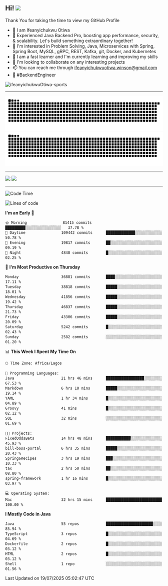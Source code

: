 <!-- BLOG-POST-LIST:START --><!-- BLOG-POST-LIST:END -->

## Hi! <img src="https://media.giphy.com/media/hvRJCLFzcasrR4ia7z/giphy.gif" width="4%"> 

Thank You for taking the time to view my GitHub Profile

- 👋 I am Ifeanyichukwu Otiwa
- 🚀 Experienced Java Backend Pro, boosting app performance, security, & scalability. Let's build something extraordinary together!
- 👀 I'm interested in Problem Solving, Java, Microservices with Spring, Spring Boot, MySQL, gRPC, REST, Kafka, git, Docker, and Kubernetes
- 🌱 I am a fast learner and I'm currently learning and improving my skills
- 💞️ I'm looking to collaborate on any interesting projects
- 📫 You can reach me through ifeanyichukwuotiwa.winson@gmail.com
- 🚀 #BackendEngineer

<p align="left" marginTop="10px"> <img src="https://komarev.com/ghpvc/?username=ifeanyichukwuOtiwa-sports&label=Profile%20views&color=0e75b6&style=for-the-badge" alt="ifeanyichukwuOtiwa-sports" /> </p>

***

<!--🐍📈SNAKEGRAPH / 🌐WEBSITE: https://github.com/Platane/snk -->
![github contribution grid snake animation](https://raw.githubusercontent.com/ifeanyichukwuOtiwa-sports/ifeanyichukwuOtiwa-sports/output/github-contribution-grid-snake-dark.svg#gh-dark-mode-only)![github contribution grid snake animation](https://raw.githubusercontent.com/ifeanyichukwuOtiwa-sports/ifeanyichukwuOtiwa-sports/output/github-contribution-grid-snake.svg#gh-light-mode-only)

***

<p float="left">
  <img float="left" src="https://github-readme-stats.vercel.app/api?username=ifeanyichukwuOtiwa-sports&count_private=true&include_all_commits=true&theme=react&show_icons=true" />
  <img float="right" src="https://github-readme-stats.vercel.app/api/top-langs/?username=ifeanyichukwuOtiwa-sports&layout=compact&show_icons=true&theme=react" /> 
</p>

***



<!--START_SECTION:waka-->
![Code Time](http://img.shields.io/badge/Code%20Time-3%2C980%20hrs%2037%20mins-blue)

![Lines of code](https://img.shields.io/badge/From%20Hello%20World%20I%27ve%20Written-59.0%20million%20lines%20of%20code-blue)

**I'm an Early 🐤** 

```text
🌞 Morning                81415 commits       █████████░░░░░░░░░░░░░░░░   37.78 % 
🌆 Daytime                109442 commits      █████████████░░░░░░░░░░░░   50.78 % 
🌃 Evening                19817 commits       ██░░░░░░░░░░░░░░░░░░░░░░░   09.19 % 
🌙 Night                  4848 commits        █░░░░░░░░░░░░░░░░░░░░░░░░   02.25 % 
```
📅 **I'm Most Productive on Thursday** 

```text
Monday                   36881 commits       ████░░░░░░░░░░░░░░░░░░░░░   17.11 % 
Tuesday                  38818 commits       █████░░░░░░░░░░░░░░░░░░░░   18.01 % 
Wednesday                41856 commits       █████░░░░░░░░░░░░░░░░░░░░   19.42 % 
Thursday                 46837 commits       █████░░░░░░░░░░░░░░░░░░░░   21.73 % 
Friday                   43306 commits       █████░░░░░░░░░░░░░░░░░░░░   20.09 % 
Saturday                 5242 commits        █░░░░░░░░░░░░░░░░░░░░░░░░   02.43 % 
Sunday                   2582 commits        ░░░░░░░░░░░░░░░░░░░░░░░░░   01.20 % 
```


📊 **This Week I Spent My Time On** 

```text
🕑︎ Time Zone: Africa/Lagos

💬 Programming Languages: 
Java                     21 hrs 46 mins      █████████████████░░░░░░░░   67.53 % 
Markdown                 6 hrs 10 mins       █████░░░░░░░░░░░░░░░░░░░░   19.14 % 
YAML                     1 hr 34 mins        █░░░░░░░░░░░░░░░░░░░░░░░░   04.89 % 
Groovy                   41 mins             █░░░░░░░░░░░░░░░░░░░░░░░░   02.12 % 
SQL                      32 mins             ░░░░░░░░░░░░░░░░░░░░░░░░░   01.69 % 

🐱‍💻 Projects: 
FixedOddsBets            14 hrs 48 mins      ███████████░░░░░░░░░░░░░░   45.93 % 
bill-boss-portal         6 hrs 35 mins       █████░░░░░░░░░░░░░░░░░░░░   20.43 % 
Spring6Recipes           3 hrs 19 mins       ███░░░░░░░░░░░░░░░░░░░░░░   10.33 % 
tax                      2 hrs 50 mins       ██░░░░░░░░░░░░░░░░░░░░░░░   08.80 % 
spring-framework         1 hr 16 mins        █░░░░░░░░░░░░░░░░░░░░░░░░   03.97 % 

💻 Operating System: 
Mac                      32 hrs 15 mins      █████████████████████████   100.00 % 
```

**I Mostly Code in Java** 

```text
Java                     55 repos            █████████████████████░░░░   85.94 % 
TypeScript               3 repos             █░░░░░░░░░░░░░░░░░░░░░░░░   04.69 % 
Dockerfile               2 repos             █░░░░░░░░░░░░░░░░░░░░░░░░   03.12 % 
HTML                     2 repos             █░░░░░░░░░░░░░░░░░░░░░░░░   03.12 % 
Shell                    1 repo              ░░░░░░░░░░░░░░░░░░░░░░░░░   01.56 % 
```




 Last Updated on 19/07/2025 05:02:47 UTC
<!--END_SECTION:waka-->

<!--
<p align="center">
![trophy](https://github-profile-trophy.vercel.app/?username=ifeanyichukwuOtiwa-sports&theme=onedark) (https://github.com/ryo-ma/github-profile-trophy)
</p>
-->

<!---
ifeanyi-otiwa/ifeanyi-otiwa is a ✨ special ✨ repository because its `README.md` (this file) appears on your GitHub profile.
You can click the Preview link to take a look at your changes.
--->
